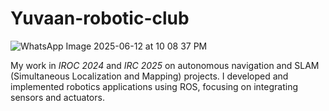 # Yuvaan-robotic-club
![WhatsApp Image 2025-06-12 at 10 08 37 PM](https://github.com/user-attachments/assets/16ff9e69-7da4-4670-84e0-b8c7007246f6)

My work in *IROC 2024* and *IRC 2025* on  autonomous navigation and SLAM (Simultaneous Localization and Mapping) projects. I developed and implemented robotics applications using ROS, focusing on integrating sensors and actuators.
